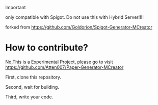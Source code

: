 > [!IMPORTANT]
> 
> only compatible with Spigot. Do not use this with Hybrid Server!!!!



forked from https://github.com/Goldorion/Spigot-Generator-MCreator

# How to contribute?

No,This is a Experimental Project, please go to visit https://github.com/Atten007/Paper-Generator-MCreator

First, clone this repository.

Second, wait for building.

Third, write your code.
